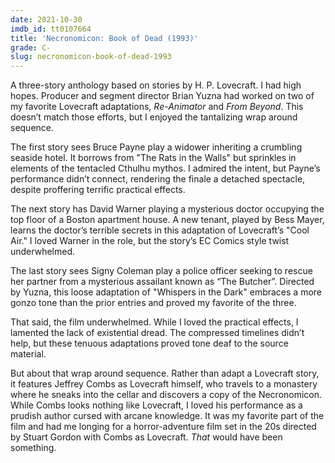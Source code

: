 ```yaml
---
date: 2021-10-30
imdb_id: tt0107664
title: 'Necronomicon: Book of Dead (1993)'
grade: C-
slug: necronomicon-book-of-dead-1993
---
```


A three-story anthology based on stories by H. P. Lovecraft. I had high hopes. Producer and segment director Brian Yuzna had worked on two of my favorite Lovecraft adaptations, <span data-imdb-id="tt0089885">_Re-Animator_</span> and <span data-imdb-id="tt0091083">_From Beyond_</span>. This doesn’t match those efforts, but I enjoyed the tantalizing wrap around sequence.

<!-- end -->

The first story sees Bruce Payne play a widower inheriting a crumbling seaside hotel. It borrows from "The Rats in the Walls" but sprinkles in elements of the tentacled Cthulhu mythos. I admired the intent, but Payne’s performance didn’t connect, rendering the finale a detached spectacle, despite proffering terrific practical effects.

The next story has David Warner playing a mysterious doctor occupying the top floor of a Boston apartment house. A new tenant, played by Bess Mayer, learns the doctor’s terrible secrets in this adaptation of Lovecraft’s "Cool Air." I loved Warner in the role, but the story’s EC Comics style twist underwhelmed.

The last story sees Signy Coleman play a police officer seeking to rescue her partner from a mysterious assailant known as “The Butcher”. Directed by Yuzna, this loose adaptation of "Whispers in the Dark" embraces a more gonzo tone than the prior entries and proved my favorite of the three.

That said, the film underwhelmed. While I loved the practical effects, I lamented the lack of existential dread. The compressed timelines didn’t help, but these tenuous adaptations proved tone deaf to the source material.

But about that wrap around sequence. Rather than adapt a Lovecraft story, it features Jeffrey Combs as Lovecraft himself, who travels to a monastery where he sneaks into the cellar and discovers a copy of the Necronomicon. While Combs looks nothing like Lovecraft, I loved his performance as a prudish author cursed with arcane knowledge. It was my favorite part of the film and had me longing for a horror-adventure film set in the 20s directed by Stuart Gordon with Combs as Lovecraft. _That_ would have been something.
